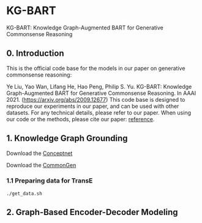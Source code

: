 # KG-BART
KG-BART: Knowledge Graph-Augmented BART for Generative Commonsense Reasoning

## 0. Introduction
This is the official code base for the models in our paper on generative commonsense reasoning:

Ye Liu, Yao Wan, Lifang He, Hao Peng, Philip S. Yu. KG-BART: Knowledge Graph-Augmented BART for Generative Commonsense Reasoning. In AAAI 2021. (https://arxiv.org/abs/2009.12677) This code base is designed to reproduce our experiments in our paper, and can be used with other datasets. For any technical details, please refer to our paper.
When using our code or the methods, please cite our paper: [reference](https://arxiv.org/abs/2009.12677).

## 1. Knowledge Graph Grounding
Download the [Conceptnet](https://github.com/commonsense/conceptnet5/wiki/Downloads)

Download the [CommonGen](https://drive.google.com/drive/folders/1sOuSY4ZeXsf1vYbPumiQxg2Pr1CECJNk?usp=sharing)

### 1.1 Preparing data for TransE
```
./get_data.sh
```

## 2. Graph-Based Encoder-Decoder Modeling

